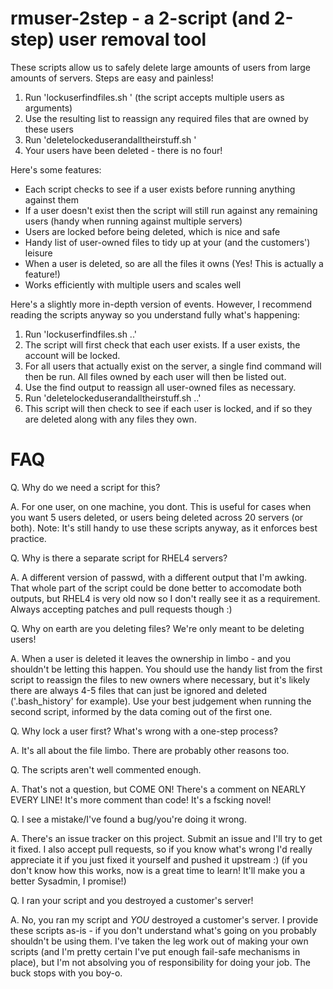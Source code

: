 rmuser-2step - a 2-script (and 2-step) user removal tool
========================================================

These scripts allow us to safely delete large amounts of users from large amounts of servers. Steps are easy and painless!

1. Run 'lockuserfindfiles.sh <user>' (the script accepts multiple users as arguments)
2. Use the resulting list to reassign any required files that are owned by these users
3. Run 'deletelockeduserandalltheirstuff.sh <user>'
4. Your users have been deleted - there is no four!

Here's some features:

- Each script checks to see if a user exists before running anything against them
- If a user doesn't exist then the script will still run against any remaining users (handy when running against multiple servers)
- Users are locked before being deleted, which is nice and safe
- Handy list of user-owned files to tidy up at your (and the customers') leisure
- When a user is deleted, so are all the files it owns (Yes! This is actually a feature!)
- Works efficiently with multiple users and scales well

Here's a slightly more in-depth version of events. However, I recommend reading the scripts anyway so you understand fully what's happening:

1. Run 'lockuserfindfiles.sh <user1> <user2> ..'
2. The script will first check that each user exists. If a user exists, the account will be locked.
3. For all users that actually exist on the server, a single find command will then be run. All files owned by each user will then be listed out.
4. Use the find output to reassign all user-owned files as necessary.
5. Run 'deletelockeduserandalltheirstuff.sh <user1> <user2> ..'
6. This script will then check to see if each user is locked, and if so they are deleted along with any files they own.

FAQ
===

Q. Why do we need a script for this?

A. For one user, on one machine, you dont. This is useful for cases when you want 5 users deleted, or users being deleted across 20 servers (or both). Note: It's still handy to use these scripts anyway, as it enforces best practice.

Q. Why is there a separate script for RHEL4 servers?

A. A different version of passwd, with a different output that I'm awking. That whole part of the script could be done better to accomodate both outputs, but RHEL4 is very old now so I don't really see it as a requirement. Always accepting patches and pull requests though :)

Q. Why on earth are you deleting files? We're only meant to be deleting users!

A. When a user is deleted it leaves the ownership in limbo - and you shouldn't be letting this happen. You should use the handy list from the first script to reassign the files to new owners where necessary, but it's likely there are always 4-5 files that can just be ignored and deleted ('.bash_history' for example). Use your best judgement when running the second script, informed by the data coming out of the first one.

Q. Why lock a user first? What's wrong with a one-step process?

A. It's all about the file limbo. There are probably other reasons too.

Q. The scripts aren't well commented enough.

A. That's not a question, but COME ON! There's a comment on NEARLY EVERY LINE! It's more comment than code! It's a fscking novel!

Q. I see a mistake/I've found a bug/you're doing it wrong.

A. There's an issue tracker on this project. Submit an issue and I'll try to get it fixed. I also accept pull requests, so if you know what's wrong I'd really appreciate it if you just fixed it yourself and pushed it upstream :) (if you don't know how this works, now is a great time to learn! It'll make you a better Sysadmin, I promise!)

Q. I ran your script and you destroyed a customer's server!

A. No, you ran my script and *YOU* destroyed a customer's server. I provide these scripts as-is - if you don't understand what's going on you probably shouldn't be using them. I've taken the leg work out of making your own scripts (and I'm pretty certain I've put enough fail-safe mechanisms in place), but I'm not absolving you of responsibility for doing your job. The buck stops with you boy-o.
